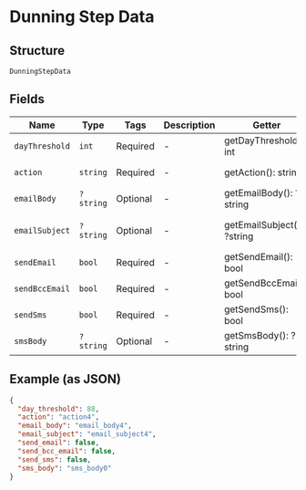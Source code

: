 
# Dunning Step Data

## Structure

`DunningStepData`

## Fields

| Name | Type | Tags | Description | Getter | Setter |
|  --- | --- | --- | --- | --- | --- |
| `dayThreshold` | `int` | Required | - | getDayThreshold(): int | setDayThreshold(int dayThreshold): void |
| `action` | `string` | Required | - | getAction(): string | setAction(string action): void |
| `emailBody` | `?string` | Optional | - | getEmailBody(): ?string | setEmailBody(?string emailBody): void |
| `emailSubject` | `?string` | Optional | - | getEmailSubject(): ?string | setEmailSubject(?string emailSubject): void |
| `sendEmail` | `bool` | Required | - | getSendEmail(): bool | setSendEmail(bool sendEmail): void |
| `sendBccEmail` | `bool` | Required | - | getSendBccEmail(): bool | setSendBccEmail(bool sendBccEmail): void |
| `sendSms` | `bool` | Required | - | getSendSms(): bool | setSendSms(bool sendSms): void |
| `smsBody` | `?string` | Optional | - | getSmsBody(): ?string | setSmsBody(?string smsBody): void |

## Example (as JSON)

```json
{
  "day_threshold": 88,
  "action": "action4",
  "email_body": "email_body4",
  "email_subject": "email_subject4",
  "send_email": false,
  "send_bcc_email": false,
  "send_sms": false,
  "sms_body": "sms_body0"
}
```

